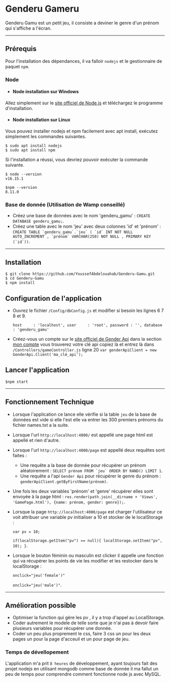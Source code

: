 # Genderu Gameru

Genderu Gamu est un petit jeu, il consiste a deviner le genre d'un prénom qui s'affiche a l'écran.

---
## Prérequis

Pour l'installation des dépendances, il va falloir `nodejs` et le gestionnaire de paquet `npm`.

### Node 

- #### Node installation sur Windows
Allez simplement sur le [site officiel de Node.js](https://nodejs.org/) et téléchargez le programme d'installation.

- #### Node installation sur Linux
Vous pouvez installer nodejs et npm facilement avec apt install, exécutez simplement les commandes suivantes.

    $ sudo apt install nodejs
    $ sudo apt install npm

Si l'installation a réussi, vous devriez pouvoir exécuter la commande suivante.

    $ node --version
    v16.15.1

    $npm --version
    8.11.0
### Base de donnée (Utilisation de Wamp conseillé)

- Créez une base de données avec le nom 'genderu_gamu' : `CREATE DATABASE genderu_gamu;`.
- Créez une table avec le nom 'jeu' avec deux colonnes 'id' et 'prénom' : ``CREATE TABLE `genderu_gamu`.`jeu` ( `id` INT NOT NULL AUTO_INCREMENT , `prénom` VARCHAR(250) NOT NULL , PRIMARY KEY (`id`))``.
---
## Installation
    $ git clone https://github.com/YoussefAbdelouahab/Genderu-Gamu.git
    $ cd Genderu-Gamu
    $ npm install

## Configuration de l'application
- Ouvrez le fichier `/Config/dbConfig.js` et modifier si besoin les lignes 6 7 8 et 9.

   `host     : 'localhost',
    user     : 'root',
    password : '',
    database : 'genderu_gamu'`

- Créez-vous un compte sur le [site officiel de Gender Api](https://gender-api.com/fr/account/login) dans la section [mon compte](https://gender-api.com/fr/account/overview) vous trouverez votre clé api copiez là et entrez là dans `/Controllers/gameController.js` ligne 20 `var genderApiClient = new GenderApi.Client('ma_clé_api');`

## Lancer l'application
    $npm start
---
## Fonctionnement Technique
- Lorsque l'application ce lance elle vérifie si la table `jeu` de la base de données est vide si elle l'est elle va entrer les 300 premiers prénoms du fichier names.txt a la suite.

- Lorsque l'url `http://localhost:4000/` est appellé une page html est appellé et rien d'autre.

- Lorsque l'url `http://localhost:4000/page` est appellé deux requêtes sont faites : 

    - Une requête a la base de donnée pour récupérer un prénom aléatoirement : ``SELECT prénom FROM `jeu` ORDER BY RAND() LIMIT 1``.
    - Une requête a l'api `Gender Api` pour récupérer le genre du prénom : `genderApiClient.getByFirstName(prénom)`.

- Une fois les deux variables 'prénom' et 'genre' récupérer elles sont envoyée à la page html :  `res.render(path.join(__dirname + 'Views', 'GamePage.html'), {name: prénom, gender: genre});`.

- Lorsque la page `http://localhost:4000/page` est charger l'utilisateur ce voit attribuer une variable pv initialiser a 10 et stocker de le localStorage : 

    `var pv = 10;`

    `if(localStorage.getItem("pv") == null){
		localStorage.setItem("pv", 10);
	}`.

- Lorsque le bouton féminin ou masculin est clicker il appelle une fonction qui va récupérer les points de vie les modifier et les restocker dans le localStorage :

    `onclick="jeu('female')"` 

    `onclick="jeu('male')"`.

---
## Amélioration possible

- Optimiser la function qui gère les pv , il y a trop d'appel au LocalStorage.
- Coder autrement le modele de telle sorte que je n'ai pas à devoir faire plusieurs variables pour récupérer une donnée.
- Coder un peu plus proprement le css, faire 3 css un pour les deux pages un pour la page d'acceuil et un pour page de jeu.

### Temps de dévellopement
L'application m'a prit `8 heures` de développement, ayant toujours fait des projet nodejs en utilisant mongodb comme base de donnée il ma fallut un peu de temps pour comprendre comment fonctionne node js avec MySQL.
